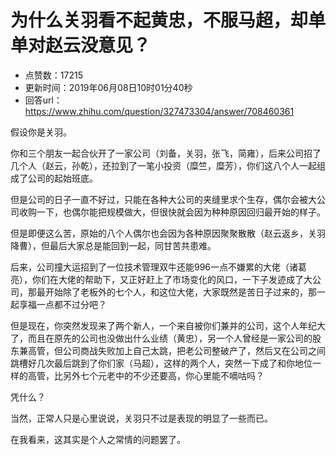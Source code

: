 # 为什么关羽看不起黄忠，不服马超，却单单对赵云没意见？
- 点赞数：17215
- 更新时间：2019年06月08日10时01分40秒
- 回答url：https://www.zhihu.com/question/327473304/answer/708460361
<body>
 <p data-pid="LnQCZQ2E">假设你是关羽。</p>
 <p data-pid="uhJGom3D">你和三个朋友一起合伙开了一家公司（刘备，关羽，张飞，简雍），后来公司招了几个人（赵云，孙乾），还拉到了一笔小投资（糜竺，糜芳），你们这八个人一起组成了公司的起始班底。</p>
 <p data-pid="09wBJeEo">但是公司的日子一直不好过，只能在各种大公司的夹缝里求个生存，偶尔会被大公司收购一下，也偶尔能把规模做大，但很快就会因为种种原因回归最开始的样子。</p>
 <p data-pid="4t5VW0X7">但是即便这么苦，原始的八个人偶尔也会因为各种原因聚聚散散（赵云返乡，关羽降曹），但最后大家总是能回到一起，同甘苦共患难。</p>
 <p data-pid="-n27Q3eh">后来，公司撞大运招到了一位技术管理双牛还能996一点不嫌累的大佬（诸葛亮），你们在大佬的帮助下，又正好赶上了市场变化的风口，一下子发迹成了大公司，那最开始除了老板外的七个人，和这位大佬，大家既然是苦日子过来的，那一起享福一点都不过分吧？</p>
 <p data-pid="t0Cfx99_">但是现在，你突然发现来了两个新人，一个来自被你们兼并的公司，这个人年纪大了，而且在原先的公司也没做出什么业绩（黄忠），另一个人曾经是一家公司的股东兼高管，但公司商战失败加上自己太跳，把老公司整破产了，然后又在公司之间跳槽好几次最后跳到了你们家（马超），这样的两个人，突然一下成了和你地位一样的高管，比另外七个元老中的不少还要高，你心里能不嘀咕吗？</p>
 <p data-pid="I-HG4MFJ">凭什么？</p>
 <p data-pid="fFnJk2-a">当然，正常人只是心里说说，关羽只不过是表现的明显了一些而已。</p>
 <p data-pid="FAjiRCjm">在我看来，这其实是个人之常情的问题罢了。</p>
</body>